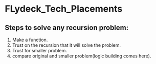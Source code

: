 # FLydeck_Tech_Placements

## Steps to solve any recursion problem: 
1. Make a function.
2. Trust on the recursion that it will solve the problem.
3. Trust for smaller problem. 
4. compare original and smaller problem(logic building comes here).
